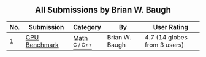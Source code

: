 ﻿<div align="center">

## All Submissions by Brian W\. Baugh

</div>

No.  | Submission | Category | By   | User Rating
---- | ---------- | -------- | ---- | -----------
1 | [CPU Benchmark<br />](https://github.com/Planet-Source-Code/brian-w-baugh-cpu-benchmark__3-4587) | [Math<br /><sup>C / C++</sup>](../ByCategory/math__3-12.md) | Brian W\. Baugh | 4.7 (14 globes from 3 users)
